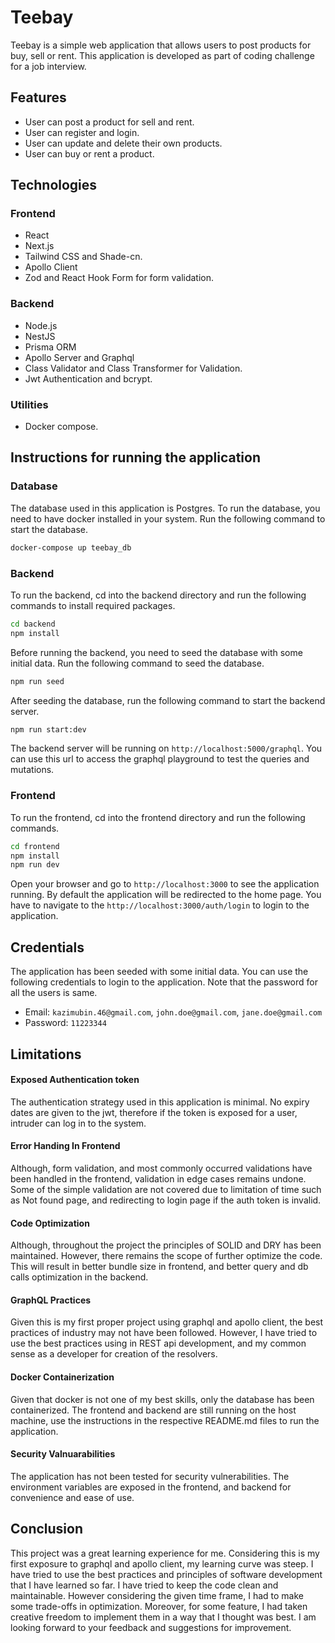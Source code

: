 # Teebay

Teebay is a simple web application that allows users to post products for buy, sell or rent. This application is developed as part of coding challenge for a job interview.

## Features
- User can post a product for sell and rent.
- User can register and login.
- User can update and delete their own products.
- User can buy or rent a product.

## Technologies
### Frontend
- React
- Next.js
- Tailwind CSS and Shade-cn.
- Apollo Client
- Zod and React Hook Form for form validation.

### Backend
- Node.js
- NestJS
- Prisma ORM
- Apollo Server and Graphql
- Class Validator and Class Transformer for Validation.
- Jwt Authentication and bcrypt.

### Utilities
- Docker compose.


## Instructions for running the application
### Database
The database used in this application is Postgres. To run the database, you need to have docker installed in your system. Run the following command to start the database.
```bash
docker-compose up teebay_db
```

### Backend
To run the backend, cd into the backend directory and run the following commands to install required packages.
```bash
cd backend
npm install
```

Before running the backend, you need to seed the database with some initial data. Run the following command to seed the database.
```bash
npm run seed
```

After seeding the database, run the following command to start the backend server.
```bash
npm run start:dev
```
The backend server will be running on `http://localhost:5000/graphql`. You can use this url to access the graphql playground to test the queries and mutations.

### Frontend
To run the frontend, cd into the frontend directory and run the following commands.
```bash
cd frontend
npm install
npm run dev
```

Open your browser and go to `http://localhost:3000` to see the application running. By default the application will be redirected to the home page. You have to navigate to the `http://localhost:3000/auth/login` to login to the application.

## Credentials
The application has been seeded with some initial data. You can use the following credentials to login to the application. Note that the password for all the users is same.
- Email: `kazimubin.46@gmail.com`, `john.doe@gmail.com`, `jane.doe@gmail.com`
- Password: `11223344`

## Limitations
#### Exposed Authentication token
The authentication strategy used in this application is minimal. No expiry dates are given to the jwt, therefore if the token is exposed for a user, intruder can log in to the system.

#### Error Handing In Frontend
Although, form validation, and most commonly occurred validations have been handled in the frontend, validation in edge cases remains undone. Some of the simple validation are not covered due to limitation of time such as Not found page, and redirecting to login page if the auth token is invalid.

#### Code Optimization
Although, throughout the project the principles of SOLID and DRY has been maintained. However, there remains the scope of further optimize the code. This will result in better bundle size in frontend, and better query and db calls optimization in the backend.

#### GraphQL Practices
Given this is my first proper project using graphql and apollo client, the best practices of industry may not have been followed. However, I have tried to use the best practices using in REST api development, and my common sense as a developer for creation of the resolvers.

#### Docker Containerization
Given that docker is not one of my best skills, only the database has been containerized. The frontend and backend are still running on the host machine, use the instructions in the respective README.md files to run the application.

#### Security Valnuarabilities
The application has not been tested for security vulnerabilities. The environment variables are exposed in the frontend, and backend for convenience and ease of use.


## Conclusion
This project was a great learning experience for me. Considering this is my first exposure to graphql and apollo client, my learning curve was steep. I have tried to use the best practices and principles of software development that I have learned so far. I have tried to keep the code clean and maintainable. However considering the given time frame, I had to make some trade-offs in optimization.
Moreover, for some feature, I had taken creative freedom to implement them in a way that I thought was best. I am looking forward to your feedback and suggestions for improvement.